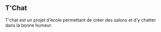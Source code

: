 ## T'Chat

T'chat est un projet d'école permettant de créer des salons et d'y chatter dans la bonne humeur.